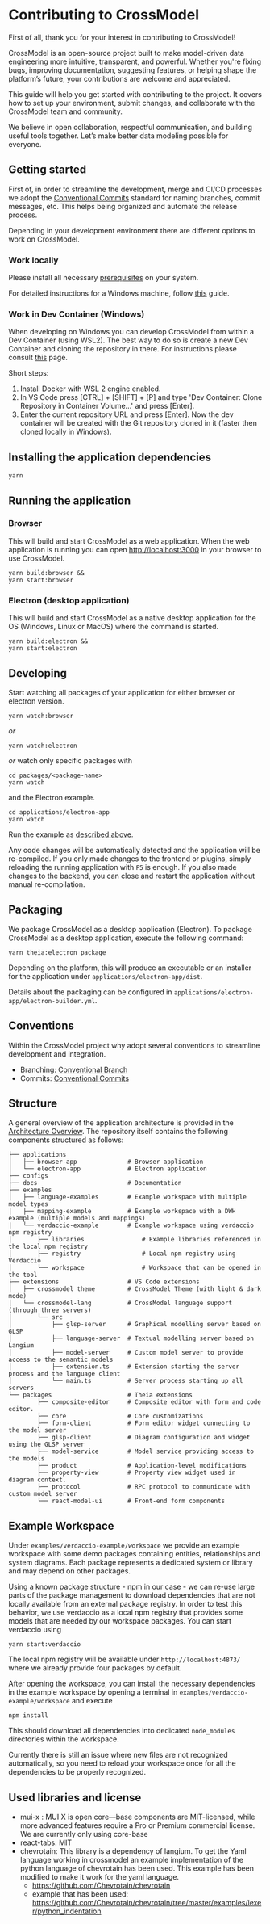 # Contributing to CrossModel

First of all, thank you for your interest in contributing to CrossModel!

CrossModel is an open-source project built to make model-driven data engineering more intuitive, transparent, and powerful. Whether you're fixing bugs, improving documentation, suggesting features, or helping shape the platform’s future, your contributions are welcome and appreciated.

This guide will help you get started with contributing to the project. It covers how to set up your environment, submit changes, and collaborate with the CrossModel team and community.

We believe in open collaboration, respectful communication, and building useful tools together. Let’s make better data modeling possible for everyone.

## Getting started

First of, in order to streamline the development, merge and CI/CD processes we adopt the [Conventional Commits](https://www.conventionalcommits.org/en/v1.0.0/) standard for naming branches, commit messages, etc. This helps being organized and automate the release process.

Depending in your development environment there are different options to work on CrossModel.

### Work locally

Please install all necessary [prerequisites](https://github.com/eclipse-theia/theia/blob/master/doc/Developing.md#prerequisites) on your system.

For detailed instructions for a Windows machine, follow [this](./docs/PrerequisitesWindows.md) guide.

### Work in Dev Container (Windows)

When developing on Windows you can develop CrossModel from within a Dev Container (using WSL2). The best way to do so is create a new Dev Container and cloning the repository in there. For instructions please consult [this](https://code.visualstudio.com/docs/devcontainers/containers#_quick-start-open-a-git-repository-or-github-pr-in-an-isolated-container-volume) page.

Short steps:

1. Install Docker with WSL 2 engine enabled.
1. In VS Code press [CTRL] + [SHIFT] + [P] and type 'Dev Container: Clone Repository in Container Volume...' and press [Enter].
1. Enter the current repository URL and press [Enter]. Now the dev container will be created with the Git repository cloned in it (faster then cloned locally in Windows).

## Installing the application dependencies

    yarn

## Running the application

### Browser

This will build and start CrossModel as a web application. When the web application is running you can open <http://localhost:3000> in your browser to use CrossModel.

    yarn build:browser &&
    yarn start:browser

### Electron (desktop application)

This will build and start CrossModel as a native desktop application for the OS (Windows, Linux or MacOS) where the command is started.

    yarn build:electron &&
    yarn start:electron

## Developing

Start watching all packages of your application for either browser or electron version.

    yarn watch:browser

_or_

    yarn watch:electron

_or_ watch only specific packages with

    cd packages/<package-name>
    yarn watch

and the Electron example.

    cd applications/electron-app
    yarn watch

Run the example as [described above](#running-the-application).

Any code changes will be automatically detected and the application will be re-compiled.
If you only made changes to the frontend or plugins, simply reloading the running application with `F5` is enough.
If you also made changes to the backend, you can close and restart the application without manual re-compilation.

## Packaging

We package CrossModel as a desktop application (Electron).
To package CrossModel as a desktop application, execute the following command:

    yarn theia:electron package

Depending on the platform, this will produce an executable or an installer for the application under `applications/electron-app/dist`.

Details about the packaging can be configured in `applications/electron-app/electron-builder.yml`.

## Conventions

Within the CrossModel project why adopt several conventions to streamline development and integration.

- Branching: [Conventional Branch](https://conventional-branch.github.io/)
- Commits: [Conventional Commits](https://www.conventionalcommits.org/)

## Structure

A general overview of the application architecture is provided in the [Architecture Overview](docs/Architecture.md).
The repository itself contains the following components structured as follows:

    ├── applications
    │   ├── browser-app              # Browser application
    │   └── electron-app             # Electron application
    ├── configs
    ├── docs                         # Documentation
    ├── examples
    │   ├── language-examples        # Example workspace with multiple model types
    │   ├── mapping-example          # Example workspace with a DWH example (multiple models and mappings)
    |   └── verdaccio-example        # Example workspace using verdaccio npm registry
    │       ├── libraries                # Example libraries referenced in the local npm registry
    │       ├── registry                 # Local npm registry using Verdaccio
    │       └── workspace                # Workspace that can be opened in the tool
    ├── extensions                   # VS Code extensions
    │   ├── crossmodel theme         # CrossModel Theme (with light & dark mode)
    │   └── crossmodel-lang          # CrossModel language support (through three servers)
    │       └── src
    │           ├── glsp-server      # Graphical modelling server based on GLSP
    │           ├── language-server  # Textual modelling server based on Langium
    │           ├── model-server     # Custom model server to provide access to the semantic models
    │           ├── extension.ts     # Extension starting the server process and the language client
    │           └── main.ts          # Server process starting up all servers
    └── packages                     # Theia extensions
            ├── composite-editor     # Composite editor with form and code editor.
            ├── core                 # Core customizations
            ├── form-client          # Form editor widget connecting to the model server
            ├── glsp-client          # Diagram configuration and widget using the GLSP server
            ├── model-service        # Model service providing access to the models
            ├── product              # Application-level modifications
            ├── property-view        # Property view widget used in diagram context.
            ├── protocol             # RPC protocol to communicate with custom model server
            └── react-model-ui       # Front-end form components

## Example Workspace

Under `examples/verdaccio-example/workspace` we provide an example workspace with some demo packages containing entities, relationships and system diagrams.
Each package represents a dedicated system or library and may depend on other packages.

Using a known package structure - npm in our case - we can re-use large parts of the package management to download dependencies that are not locally available from an external package registry.
In order to test this behavior, we use verdaccio as a local npm registry that provides some models that are needed by our workspace packages.
You can start verdaccio using

    yarn start:verdaccio

The local npm registry will be available under `http://localhost:4873/` where we already provide four packages by default.

After opening the workspace, you can install the necessary dependencies in the example workspace by opening a terminal in `examples/verdaccio-example/workspace` and execute

    npm install

This should download all dependencies into dedicated `node_modules` directories within the workspace.

Currently there is still an issue where new files are not recognized automatically, so you need to reload your workspace once for all the dependencies to be properly recognized.

## Used libraries and license

- mui-x : MUI X is open core—base components are MIT-licensed, while more advanced features require a Pro or Premium commercial license. We are currently only using core-base
- react-tabs: MIT
- chevrotain: This library is a dependency of langium. To get the Yaml language working in crossmodel an example implementation of the python language of chevrotain has been used. This example has been modified to make it work for the yaml language.
   - <https://github.com/Chevrotain/chevrotain>
   - example that has been used: <https://github.com/Chevrotain/chevrotain/tree/master/examples/lexer/python_indentation>
